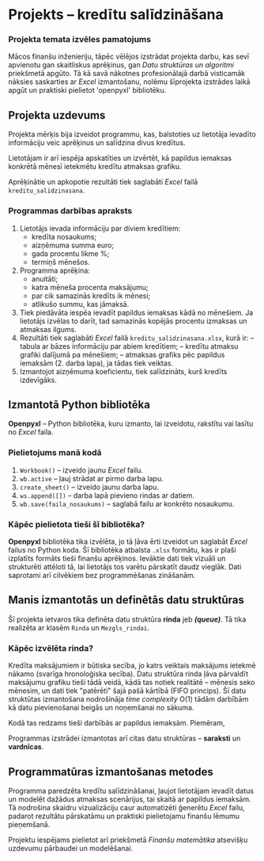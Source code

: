 # Projekts – kredītu salīdzināšana
### Projekta temata izvēles pamatojums
Mācos finanšu inženieriju, tāpēc vēlējos izstrādat projekta darbu, kas sevī apvienotu gan skaitliskus aprēķinus, gan _Datu struktūras un algoritmi_ priekšmetā apgūto. Tā kā savā nākotnes profesionālajā darbā visticamāk nāksies saskarties ar _Excel_ izmantošanu, nolēmu šīprojekta izstrādes laikā apgūt un praktiski pielietot 'openpyxl' bibliotēku.


## Projekta uzdevums
Projekta mērķis bija izveidot programmu, kas, balstoties uz lietotāja ievadīto informāciju veic aprēķinus un salīdzina divus kredītus.

Lietotājam ir arī iespēja apskatīties un izvērtēt, kā papildus iemaksas konkrētā mēnesī ietekmētu kredītu atmaksas grafiku.

Aprēķinātie un apkopotie rezultāti tiek saglabāti _Excel_ failā `kreditu_salidzinasana`.
### Programmas darbības apraksts
1. Lietotājs ievada informāciju par diviem kredītiem:
   - kredīta nosaukums;
   - aizņēmuma summa euro;
   - gada procentu likme %;
   - termiņš mēnešos.
2. Programma aprēķina:
   - anuitāti;
   - katra mēneša procenta maksājumu;
   - par cik samazinās kredīts ik mēnesi;
   - atlikušo summu, kas jāmaksā.
3. Tiek piedāvāta iespēa ievadīt papildus iemaksas kādā no mēnešiem. Ja lietotājs izvēlas to darīt, tad samazinās kopējās procentu izmaksas un atmaksas ilgums.
4. Rezultāti tiek saglabāti _Excel_ failā `kreditu_salidzinasana.xlsx`, kurā ir:
   – tabula ar bāzes informāciju par abiem kredītiem;
   – kredītu atmaksu grafiki dalījumā pa mēnešiem;
   – atmaksas grafiks pēc papildus iemaksām (2. darba lapa), ja tādas tiek veiktas.
5. Izmantojot aizņēmuma koeficientu, tiek salīdzināts, kurš kredīts izdevīgāks.


## Izmantotā Python bibliotēka
**Openpyxl** – Python bibliotēka, kuru izmanto, lai izveidotu, rakstītu vai lasītu no _Excel_ faila.
### Pielietojums manā kodā
1. `Workbook()` – izveido jaunu _Excel_ failu.
2. `wb.active` – ļauj strādat ar pirmo darba lapu.
3. `create_sheet()` – izveido jaunu darba lapu.
4. `ws.append([])` – darba lapā pievieno rindas ar datiem.
5. `wb.save(faila_nosaukums)` – saglabā failu ar konkrēto nosaukumu.
### Kāpēc pielietota tieši šī bibliotēka?
**Openpyxl** bibliotēka tika izvēlēta, jo tā ļāva ērti izveidot un saglabāt _Excel_ failus no Python koda. Šī bibliotēka atbalsta `.xlsx` formātu, kas ir plaši izplatīts formāts tieši finanšu aprēķinos. Ievāktie dati tiek vizuāli un strukturēti attēloti tā, lai lietotājs tos varētu pārskatīt daudz vieglāk. Dati saprotami arī cilvēkiem bez programmēšanas zināšanām.


## Manis izmantotās un definētās datu struktūras
Šī projekta ietvaros tika definēta datu struktūra **rinda** jeb **_(queue)_**. Tā tika realizēta ar klasēm `Rinda` un `Mezgls_rindai`.
### Kāpēc izvēlēta rinda?
Kredīta maksājumiem ir būtiska secība, jo katrs veiktais maksājums ietekmē nākamo (svarīga hronoloģiska secība). Datu struktūra rinda ļāva pārvaldīt maksājumu grafiku tieši tādā veidā, kādā tas notiek realitātē – mēnesis seko mēnesim, un dati tiek "patērēti" šajā pašā kārtībā (FIFO princips).
Šī datu struktūtas izmantošana nodrošināja _time complexity_ O(1) tādām darbībām kā datu pievienošanai beigās un noņemšanai no sākuma.

Kodā tas redzams tieši darbībās ar papildus iemaksām. Piemēram,

Programmas izstrādei izmantotas arī citas datu struktūras – **saraksti** un **vardnīcas**.


## Programmatūras izmantošanas metodes
Programma paredzēta kredītu salīdzināšanai, ļaujot lietotājam ievadīt datus un modelēt dažādus atmaksas scenārijus, tai skaitā ar papildus iemaksām. Tā nodrošina skaidru vizualizāciju caur automatizēti ģenerētu _Excel_ failu, padarot rezultātu pārskatāmu un praktiski pielietojamu finanšu lēmumu pieņemšanā.

Projektu iespējams pielietot arī priekšmetā _Finanšu matemātika_ atsevišķu uzdevumu pārbaudei un modelēšanai.
